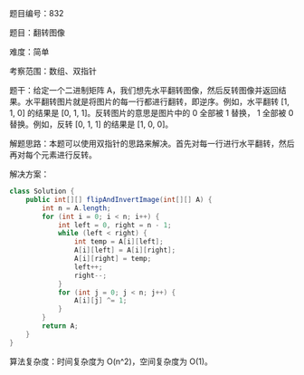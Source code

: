 题目编号：832

题目：翻转图像

难度：简单

考察范围：数组、双指针

题干：给定一个二进制矩阵 A，我们想先水平翻转图像，然后反转图像并返回结果。水平翻转图片就是将图片的每一行都进行翻转，即逆序。例如，水平翻转 [1, 1, 0] 的结果是 [0, 1, 1]。反转图片的意思是图片中的 0 全部被 1 替换， 1 全部被 0 替换。例如，反转 [0, 1, 1] 的结果是 [1, 0, 0]。

解题思路：本题可以使用双指针的思路来解决。首先对每一行进行水平翻转，然后再对每个元素进行反转。

解决方案：

```java
class Solution {
    public int[][] flipAndInvertImage(int[][] A) {
        int n = A.length;
        for (int i = 0; i < n; i++) {
            int left = 0, right = n - 1;
            while (left < right) {
                int temp = A[i][left];
                A[i][left] = A[i][right];
                A[i][right] = temp;
                left++;
                right--;
            }
            for (int j = 0; j < n; j++) {
                A[i][j] ^= 1;
            }
        }
        return A;
    }
}
```

算法复杂度：时间复杂度为 O(n^2)，空间复杂度为 O(1)。